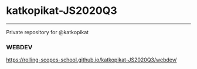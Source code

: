 # katkopikat-JS2020Q3
------------------------- 
Private repository for @katkopikat

###  WEBDEV
https://rolling-scopes-school.github.io/katkopikat-JS2020Q3/webdev/
